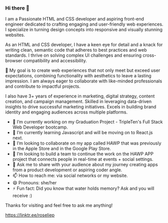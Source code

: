 ### Hi there 👋

I am a Passionate HTML and CSS developer and aspiring front-end engineer dedicated to crafting engaging and user-friendly web experiences. I specialize in turning design concepts into responsive and visually stunning websites.

As an HTML and CSS developer, I have a keen eye for detail and a knack for writing clean, semantic code that adheres to best practices and web standards. I thrive on solving complex UI challenges and ensuring cross-browser compatibility and accessibility.

🌟 My goal is to create web experiences that not only meet but exceed user expectations, combining functionality with aesthetics to leave a lasting impression. I am always eager to collaborate with like-minded professionals and contribute to impactful projects.

I also have 3+ years of experience in marketing, digital strategy, content creation, and campaign management. Skilled in leveraging data-driven insights to drive successful marketing initiatives. Excels in building brand identity and engaging audiences across multiple platforms.

- 🔭 I’m currently working on my Graduation Project - TripleTen's Full Stack Web Developer bootcamp.
- 🌱 I’m currently learning Javascript and will be moving on to React.js next.
- 👯 I’m looking to collaborate on my app called HAWP that was previously in the Apple Store and in the Google Play Store. 
- 🤔 I’m looking to build a team to continue the work on the HAWP APP project that connects people in real-time at events + social settings.
- 💬 Ask me to share with your audience about my journey creating apps from a product development or aspiring coder angle. 
- 📫 How to reach me: via social networks or my website. 
- 😄 Pronouns: she/her
- ⚡ Fun fact: Did you know that water holds memory? Ask and you will receive :)

Thanks for visiting and feel free to ask me anything! 

https://linktr.ee/roseliep

